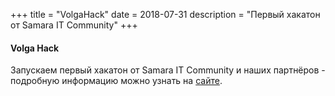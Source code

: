 +++
title = "VolgaHack"
date = 2018-07-31
description = "Первый хакатон от Samara IT Community"
+++

<!-- more -->

#### Volga Hack

Запускаем первый хакатон от Samara IT Community и наших партнёров - 
подробную информацию можно узнать на [сайте](https://volgahack.ru).
